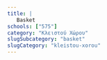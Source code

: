 ```yaml
---
title: |
   Basket
schools: ["575"]
category: "Κλειστού Χώρου"
slugSubcategory: "basket"
slugCategory: "kleistou-xorou"
---
```


